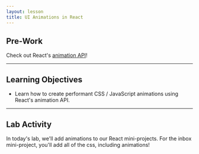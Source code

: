 ```yaml
---
layout: lesson
title: UI Animations in React
---
```


## Pre-Work

Check out React's [animation API](https://facebook.github.io/react/docs/animation.html)!

---

## Learning Objectives

- Learn how to create performant CSS / JavaScript animations using React's animation API.

---

## Lab Activity

In today's lab, we'll add animations to our React mini-projects. For the inbox mini-project, you'll add all of the css, including animations!
